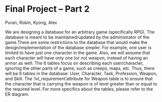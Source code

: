 # Final Project – Part 2
Puran, Robin, Kyong, Alex 

We are designing a database for an arbitrary game (specifically RPG). The database is meant to be maintained/updated by the administrator of the game.There are some restrictions to the database that would make the design/implementation of the database simpler. For example, one user is limited to have just one character in the game.  Also, we will assume that each character will have only one (or no) weapon, instead of having an armor as well. 
The 6 tables focus on describing each user/character, ignoring the other parts of a game, such as creeps, maps, etc. Thus, there will be 6 tables in the database: User, Character, Task, Profession, Weapon, and Skill. The ‘lvl_requirement’attribute for Weapon table is to ensure that the character that is carrying the weapon is of level greater than or equal to the required level. For more specifics about the tables, please refer to the ER diagram.
